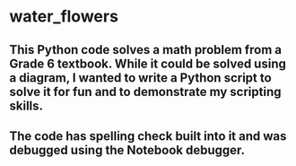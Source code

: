 # water_flowers
## This Python code solves a math problem from a Grade 6 textbook. While it could be solved using a diagram, I wanted to write a Python script to solve it for fun and to demonstrate my scripting skills.
## The code has spelling check built into it and was debugged using the Notebook debugger.
